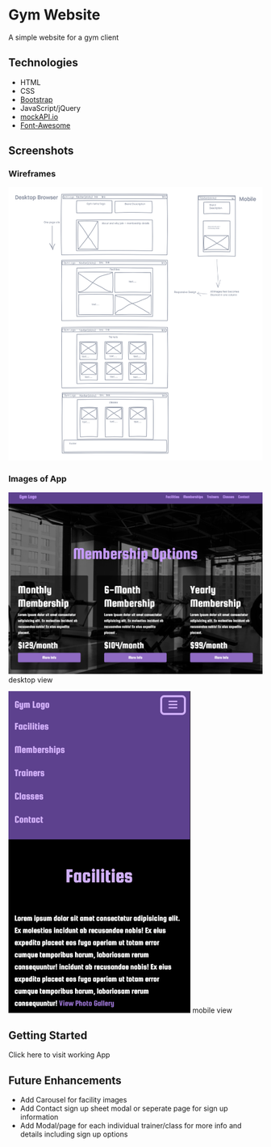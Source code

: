 # Gym Website

A simple website for a gym client

## Technologies

- HTML
- CSS
- [Bootstrap](https://getbootstrap.com/)
- JavaScript/jQuery
- [mockAPI.io](https://mockapi.io/)
- [Font-Awesome](https://fontawesome.com)

## Screenshots

### Wireframes

![wireframe](img/wireframe.png)

### Images of App

![wireframe](img/website_img_1.png)
desktop view

![wireframe](img/website_img_2.png)
mobile view

## Getting Started

Click here to visit working App

## Future Enhancements

- Add Carousel for facility images
- Add Contact sign up sheet modal or seperate page for sign up information
- Add Modal/page for each individual trainer/class for more info and details including sign up options
